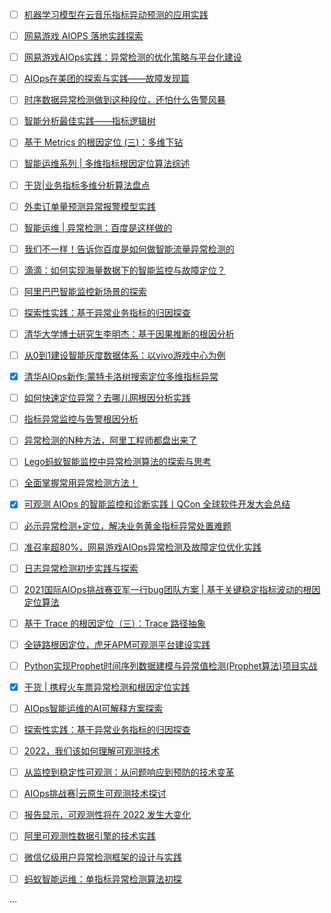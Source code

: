 - [ ] [机器学习模型在云音乐指标异动预测的应用实践](https://mp.weixin.qq.com/s/UujaQnX7BA2pRNYL6nWgiQ)
- [ ] [网易游戏 AIOPS 落地实践探索](https://mp.weixin.qq.com/s/07JlCkNyzfppRrm3ZCQBWw)
- [ ] [网易游戏AIOps实践：异常检测的优化策略与平台化建设](https://mp.weixin.qq.com/s/r2qobB8zIqHv_tjj98dNVQ)
- [ ] [AIOps在美团的探索与实践——故障发现篇](https://mp.weixin.qq.com/s/AjE7uP7ApVPyL_HdQDkk5g)
- [ ] [时序数据异常检测做到这种段位，还怕什么告警风暴](https://mp.weixin.qq.com/s/SOF72m-FSBIiGaktoBOeGQ)
- [ ] [智能分析最佳实践——指标逻辑树](https://mp.weixin.qq.com/s/ZbSdzHuKz1cR-qS0gAwOYg)
- [ ] [基于 Metrics 的根因定位 (三)：多维下钻](https://mp.weixin.qq.com/s/EDv8h_EAQRNOoYQagjwuJw)
- [ ] [智能运维系列 | 多维指标根因定位算法综述](https://mp.weixin.qq.com/s/o0RAC8nRTDTPeZWhajuP9w)
- [ ] [干货|业务指标多维分析算法盘点](https://mp.weixin.qq.com/s/q9JHVqaV8Bn8qUo8zbtswQ)
- [ ] [外卖订单量预测异常报警模型实践](https://tech.meituan.com/2017/04/21/order-holtwinter.html)
- [ ] [智能运维 | 异常检测：百度是这样做的](https://mp.weixin.qq.com/s/qve3c1V24rTwOsBF9QNTnQ)
- [ ] [我们不一样！告诉你百度是如何做智能流量异常检测的](https://mp.weixin.qq.com/s/9h-hOt630W6k077Rupc9CA)
- [ ] [滴滴：如何实现海量数据下的智能监控与故障定位？](https://mp.weixin.qq.com/s/49ttinCO0ovFUQHm1uptng)
- [ ] [阿里巴巴智能监控新场景的探索](https://mp.weixin.qq.com/s/xX5avEtjyIrHvqZhqAWdXw)
- [ ] [探索性实践：基于异常业务指标的归因探查](https://mp.weixin.qq.com/s/5PDcaOEy27Kkr5A-EZr3Ug)
- [ ] [清华大学博士研究生李明杰：基于因果推断的根因分析](https://mp.weixin.qq.com/s/EUVs0qxFIJTuA_AhAhuejQ)
- [ ] [从0到1建设智能灰度数据体系：以vivo游戏中心为例](https://mp.weixin.qq.com/s/g5pC3t3jQpgBNw4vQo4BvA)
- [x] [清华AIOps新作:蒙特卡洛树搜索定位多维指标异常](https://smartsi.blog.csdn.net/article/details/133759657)
- [ ] [如何快速定位异常？去哪儿网根因分析实践](https://mp.weixin.qq.com/s/YFP0KuLfdWW-vGZ38l8HMQ)
- [ ] [指标异常监控与告警根因分析](https://mp.weixin.qq.com/s/AcTvs5yOmdOhri5mWUWdyg)
- [ ] [异常检测的N种方法，阿里工程师都盘出来了](https://mp.weixin.qq.com/s/w7SbAHxZsmHqFtTG8ZAXNg)
- [ ] [Lego蚂蚁智能监控中异常检测算法的探索与思考](https://mp.weixin.qq.com/s/hHB5sqPjSGYO9PtIAyrtuw)
- [ ] [全面掌握常用异常检测方法！](https://mp.weixin.qq.com/s/ZRVnfzkya0fxyTnbm1SuGw)
- [x] [可观测 AIOps 的智能监控和诊断实践丨QCon 全球软件开发大会总结](https://smartsi.blog.csdn.net/article/details/133977146)
- [ ] [必示异常检测+定位，解决业务黄金指标异常处置难题](https://mp.weixin.qq.com/s/Z0fYxPWL1dpnOVLl4gQPHQ)
- [ ] [准召率超80%，网易游戏AIOps异常检测及故障定位优化实践](https://mp.weixin.qq.com/s/sV58GfQ0YsO5sCqP0UUyPA)
- [ ] [日志异常检测初步实践与探索](https://mp.weixin.qq.com/s/ame9XL218FK1Du_by3_L5A)
- [ ] [2021国际AIOps挑战赛亚军一行bug团队方案 | 基于关键稳定指标波动的根因定位算法](https://mp.weixin.qq.com/s/Qo6FjH1oEWnn-Xc--ey1Vg)
- [ ] [基于 Trace 的根因定位（三）：Trace 路径抽象](https://mp.weixin.qq.com/s/21ydJWum1_FWKlNOtsMuYg)
- [ ] [全链路根因定位，虎牙APM可观测平台建设实践](https://mp.weixin.qq.com/s/u7fYqZnEWEhQEaPMBtUqyw)
- [ ] [Python实现Prophet时间序列数据建模与异常值检测(Prophet算法)项目实战](https://mp.weixin.qq.com/s/RLgdkpBIKwmhmYbXUbqNLA)
- [x] [干货 | 携程火车票异常检测和根因定位实践](https://smartsi.blog.csdn.net/article/details/133938316)
- [ ] [AIOps智能运维的AI可解释方案探索](https://mp.weixin.qq.com/s/KHEtcriI2CWg8wxk7JhI_Q)
- [ ] [探索性实践：基于异常业务指标的归因探查](https://mp.weixin.qq.com/s/5PDcaOEy27Kkr5A-EZr3Ug)
- [ ] [2022，我们该如何理解可观测技术](https://mp.weixin.qq.com/s/0tFwwXHblGI0SN7zzZ7nmQ)
- [ ] [从监控到稳定性可观测：从问题响应到预防的技术变革](https://mp.weixin.qq.com/s/nF9WF9vERzlRxfsez_jdCQ)
- [ ] [AIOps挑战赛|云原生可观测技术探讨](https://mp.weixin.qq.com/s/4QZ6OQDUszrg49W5MabyWQ)
- [ ] [报告显示，可观测性将在 2022 发生大变化](https://mp.weixin.qq.com/s/A8q4BELMe_zqJJ4ln1e9aQ)
- [ ] [阿里可观测性数据引擎的技术实践](https://mp.weixin.qq.com/s/OPpQ0H6hCTixxHaX2WVaNQ)
- [ ] [微信亿级用户异常检测框架的设计与实践](https://mp.weixin.qq.com/s/M9DWyGQ_VeV15OnUF8W2ZA)
- [ ] [蚂蚁智能运维：单指标异常检测算法初探](https://mp.weixin.qq.com/s/DFD8IbKR8NGKhnTOZ3ZbrA)






...
